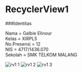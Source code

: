 # RecyclerView1

###Identitas

Nama = Galbie Elinour <br>
Kelas = XIRPL5 <br>
No.Presensi = 12 <br>
NIS = 4717/1436.070 <br>
Sekolah = SMK TELKOM MALANG <br>


![rv1 1](https://cloud.githubusercontent.com/assets/21336880/22195261/9e7f6df4-e179-11e6-9477-34dca33cb838.png)
![rv1 2](https://cloud.githubusercontent.com/assets/21336880/22195277/b50af642-e179-11e6-925e-fb97032ffdb0.jpg)
![rv1 3](https://cloud.githubusercontent.com/assets/21336880/22195491/dfe57abc-e17a-11e6-94bf-273c7731ae5b.png)
